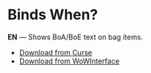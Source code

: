 Binds When?
==============

**EN** — Shows BoA/BoE text on bag items.

* [Download from Curse](http://www.curse.com/addons/wow/bindswhen)
* [Download from WoWInterface](http://www.wowinterface.com/downloads/info23465-BindsWhen.html)
